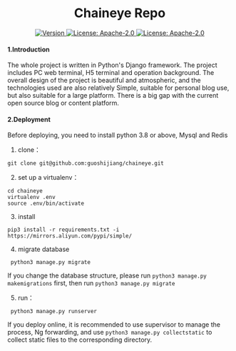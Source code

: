 <!--
parent:
  order: false
-->

<div align="center">
  <h1> Chaineye Repo </h1>
</div>

<div align="center">
  <a href="https://github.com/SavourDao/hailstone/releases/latest">
    <img alt="Version" src="https://img.shields.io/github/tag/SavourDao/savour-core.svg" />
  </a>
  <a href="https://github.com/SavourDao/hailstone/blob/main/LICENSE">
    <img alt="License: Apache-2.0" src="https://img.shields.io/github/license/SavourDao/savour-core.svg" />
  </a>
   <a href="https://www.python.org/downloads/">
    <img alt="License: Apache-2.0" src="http://img.shields.io/badge/Python3.*-ff3366.svg"/>
  </a>
  
 
</div>


#### 1.Introduction

The whole project is written in Python's Django framework. The project includes PC web terminal, H5 terminal and operation background. The overall design of the project is beautiful and atmospheric, and the technologies used are also relatively Simple, suitable for personal blog use, but also suitable for a large platform. There is a big gap with the current open source blog or content platform.

#### 2.Deployment

Before deploying, you need to install python 3.8 or above, Mysql and Redis

1. clone：
```buildoutcfg
git clone git@github.com:guoshijiang/chaineye.git
```

2. set up a virtualenv：
```buildoutcfg
cd chaineye
virtualenv .env
source .env/bin/activate
```

3. install

```buildoutcfg
pip3 install -r requirements.txt -i https://mirrors.aliyun.com/pypi/simple/
```

4. migrate database
```buildoutcfg
 python3 manage.py migrate
```
If you change the database structure, please run `python3 manage.py makemigrations` first, then run `python3 manage.py migrate`

5. run：
```buildoutcfg
 python3 manage.py runserver
```

If you deploy online, it is recommended to use supervisor to manage the process, Ng forwarding, and use `python3 manage.py collectstatic` to collect static files to the corresponding directory.



